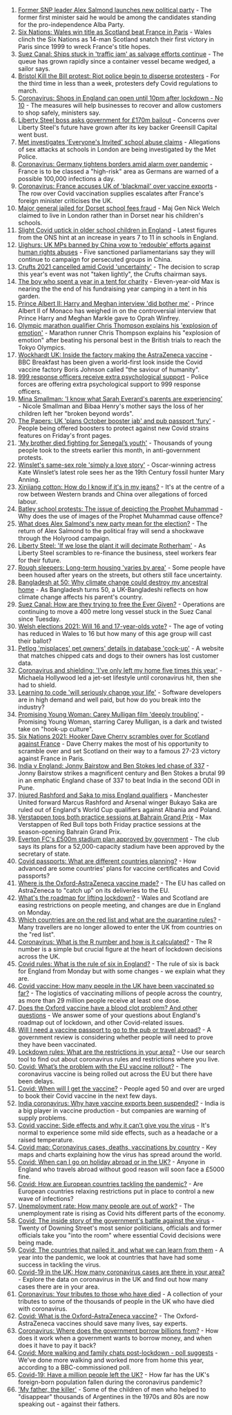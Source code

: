 1. [Former SNP leader Alex Salmond launches new political party](https://www.bbc.co.uk/news/uk-scotland-56539696) - The former first minister said he would be among the candidates standing for the pro-independence Alba Party.
2. [Six Nations: Wales win title as Scotland beat France in Paris](https://www.bbc.co.uk/sport/rugby-union/56545048) - Wales clinch the Six Nations as 14-man Scotland snatch their first victory in Paris since 1999 to wreck France's title hopes.
3. [Suez Canal: Ships stuck in 'traffic jam' as salvage efforts continue](https://www.bbc.co.uk/news/world-middle-east-56538653) - The queue has grown rapidly since a container vessel became wedged, a sailor says.
4. [Bristol Kill the Bill protest: Riot police begin to disperse protesters](https://www.bbc.co.uk/news/uk-england-bristol-56542893) - For the third time in less than a week, protesters defy Covid regulations to march.
5. [Coronavirus: Shops in England can open until 10pm after lockdown - No 10](https://www.bbc.co.uk/news/uk-56544235) - The measures will help businesses to recover and allow customers to shop safely, ministers say.
6. [Liberty Steel boss asks government for £170m bailout](https://www.bbc.co.uk/news/uk-politics-56545011) - Concerns over Liberty Steel's future have grown after its key backer Greensill Capital went bust.
7. [Met investigates 'Everyone's Invited' school abuse claims](https://www.bbc.co.uk/news/uk-england-london-56545081) - Allegations of sex attacks at schools in London are being investigated by the Met Police.
8. [Coronavirus: Germany tightens borders amid alarm over pandemic](https://www.bbc.co.uk/news/world-europe-56537389) - France is to be classed a "high-risk" area as Germans are warned of a possible 100,000 infections a day.
9. [Coronavirus: France accuses UK of 'blackmail' over vaccine exports](https://www.bbc.co.uk/news/world-europe-56540149) - The row over Covid vaccination supplies escalates after France's foreign minister criticises the UK.
10. [Major general jailed for Dorset school fees fraud](https://www.bbc.co.uk/news/uk-england-dorset-56538334) - Maj Gen Nick Welch claimed to live in London rather than in Dorset near his children's schools.
11. [Slight Covid uptick in older school children in England](https://www.bbc.co.uk/news/health-56538974) - Latest figures from the ONS hint at an increase in years 7 to 11 in schools in England.
12. [Uighurs: UK MPs banned by China vow to 'redouble' efforts against human rights abuses](https://www.bbc.co.uk/news/uk-56540279) - Five sanctioned parliamentarians say they will continue to campaign for persecuted groups in China.
13. [Crufts 2021 cancelled amid Covid 'uncertainty'](https://www.bbc.co.uk/news/uk-england-birmingham-56543969) - The decision to scrap this year's event was not "taken lightly", the Crufts chairman says.
14. [The boy who spent a year in a tent for charity](https://www.bbc.co.uk/news/uk-56535207) - Eleven-year-old Max is nearing the the end of his fundraising year camping in a tent in his garden.
15. [Prince Albert II: Harry and Meghan interview 'did bother me'](https://www.bbc.co.uk/news/world-europe-56535206) - Prince Albert II of Monaco has weighed in on the controversial interview that Prince Harry and Meghan Markle gave to Oprah Winfrey.
16. [Olympic marathon qualifier Chris Thompson explains his 'explosion of emotion'](https://www.bbc.co.uk/sport/av/athletics/56541383) - Marathon runner Chris Thompson explains his "explosion of emotion" after beating his personal best in the British trials to reach the Tokyo Olympics.
17. [Wockhardt UK: Inside the factory making the AstraZeneca vaccine](https://www.bbc.co.uk/news/uk-56450968) - BBC Breakfast has been given a world-first look inside the Covid vaccine factory Boris Johnson called "the saviour of humanity".
18. [999 response officers receive extra psychological support](https://www.bbc.co.uk/news/uk-56450962) - Police forces are offering extra psychological support to 999 response officers.
19. [Mina Smallman: 'I know what Sarah Everard's parents are experiencing'](https://www.bbc.co.uk/news/uk-56450969) - Nicole Smallman and Bibaa Henry's mother says the loss of her children left her "broken beyond words".
20. [The Papers: UK 'plans October booster jab' and pub passport 'fury'](https://www.bbc.co.uk/news/blogs-the-papers-56531927) - People being offered boosters to protect against new Covid strains features on Friday's front pages.
21. ['My brother died fighting for Senegal’s youth'](https://www.bbc.co.uk/news/world-africa-56523829) - Thousands of young people took to the streets earlier this month, in anti-government protests.
22. [Winslet's same-sex role 'simply a love story'](https://www.bbc.co.uk/news/entertainment-arts-56526588) - Oscar-winning actress Kate Winslet’s latest role sees her as the 19th Century fossil hunter Mary Anning.
23. [Xinjiang cotton: How do I know if it's in my jeans?](https://www.bbc.co.uk/news/world-asia-china-56535822) - It's at the centre of a row between Western brands and China over allegations of forced labour.
24. [Batley school protests: The issue of depicting the Prophet Muhammad](https://www.bbc.co.uk/news/world-europe-30813742) - Why does the use of images of the Prophet Muhammad cause offence?
25. [What does Alex Salmond's new party mean for the election?](https://www.bbc.co.uk/news/uk-scotland-scotland-politics-56541753) - The return of Alex Salmond to the political fray will send a shockwave through the Holyrood campaign.
26. [Liberty Steel: 'If we lose the plant it will decimate Rotherham'](https://www.bbc.co.uk/news/business-56526900) - As Liberty Steel scrambles to re-finance the business, steel workers fear for their future.
27. [Rough sleepers: Long-term housing 'varies by area'](https://www.bbc.co.uk/news/uk-56510107) - Some people have been housed after years on the streets, but others still face uncertainty.
28. [Bangladesh at 50: Why climate change could destroy my ancestral home](https://www.bbc.co.uk/news/world-asia-56485667) - As Bangladesh turns 50, a UK-Bangladeshi reflects on how climate change affects his parent's country.
29. [Suez Canal: How are they trying to free the Ever Given?](https://www.bbc.co.uk/news/56523659) - Operations are continuing to move a 400 metre long vessel stuck in the Suez Canal since Tuesday.
30. [Welsh elections 2021: Will 16 and 17-year-olds vote?](https://www.bbc.co.uk/news/uk-wales-56502833) - The age of voting has reduced in Wales to 16 but how many of this age group will cast their ballot?
31. [Petlog 'misplaces' pet owners' details in database 'cock-up'](https://www.bbc.co.uk/news/technology-56536389) - A website that matches chipped cats and dogs to their owners has lost customer data.
32. [Coronavirus and shielding: 'I've only left my home five times this year'](https://www.bbc.co.uk/news/disability-56432952) - Michaela Hollywood led a jet-set lifestyle until coronavirus hit, then she had to shield.
33. [Learning to code 'will seriously change your life'](https://www.bbc.co.uk/news/business-56194958) - Software developers are in high demand and well paid, but how do you break into the industry?
34. [Promising Young Woman: Carey Mulligan film 'deeply troubling'](https://www.bbc.co.uk/news/entertainment-arts-55735428) - Promising Young Woman, starring Carey Mulligan, is a dark and twisted take on "hook-up culture".
35. [Six Nations 2021: Hooker Dave Cherry scrambles over for Scotland against France](https://www.bbc.co.uk/sport/av/rugby-union/56545992) - Dave Cherry makes the most of his opportunity to scramble over and set Scotland on their way to a famous 27-23 victory against France in Paris.
36. [India v England: Jonny Bairstow and Ben Stokes led chase of 337](https://www.bbc.co.uk/sport/cricket/56500210) - Jonny Bairstow strikes a magnificent century and Ben Stokes a brutal 99 in an emphatic England chase of 337 to beat India in the second ODI in Pune.
37. [Injured Rashford and Saka to miss England qualifiers](https://www.bbc.co.uk/sport/football/56543022) - Manchester United forward Marcus Rashford and Arsenal winger Bukayo Saka are ruled out of England's World Cup qualifiers against Albania and Poland.
38. [Verstappen tops both practice sessions at Bahrain Grand Prix](https://www.bbc.co.uk/sport/formula1/56543269) - Max Verstappen of Red Bull tops both Friday practice sessions at the season-opening Bahrain Grand Prix.
39. [Everton FC's £500m stadium plan approved by government](https://www.bbc.co.uk/news/uk-england-merseyside-56541316) - The club says its plans for a 52,000-capacity stadium have been approved by the secretary of state.
40. [Covid passports: What are different countries planning?](https://www.bbc.co.uk/news/world-europe-56522408) - How advanced are some countries' plans for vaccine certificates and Covid passports?
41. [Where is the Oxford-AstraZeneca vaccine made?](https://www.bbc.co.uk/news/56483766) - The EU has called on AstraZeneca to "catch up" on its deliveries to the EU.
42. [What's the roadmap for lifting lockdown?](https://www.bbc.co.uk/news/explainers-52530518) - Wales and Scotland are easing restrictions on people meeting, and changes are due in England on Monday.
43. [Which countries are on the red list and what are the quarantine rules?](https://www.bbc.co.uk/news/explainers-52544307) - Many travellers are no longer allowed to enter the UK from countries on the "red list".
44. [Coronavirus: What is the R number and how is it calculated?](https://www.bbc.co.uk/news/health-52473523) - The R number is a simple but crucial figure at the heart of lockdown decisions across the UK.
45. [Covid rules: What is the rule of six in England?](https://www.bbc.co.uk/news/health-56526587) - The rule of six is back for England from Monday but with some changes - we explain what they are.
46. [Covid vaccine: How many people in the UK have been vaccinated so far?](https://www.bbc.co.uk/news/health-55274833) - The logistics of vaccinating millions of people across the country, as more than 29 million people receive at least one dose.
47. [Does the Oxford vaccine have a blood clot problem? And other questions](https://www.bbc.co.uk/news/world-asia-china-51176409) - We answer some of your questions about England's roadmap out of lockdown, and other Covid-related issues.
48. [Will I need a vaccine passport to go to the pub or travel abroad?](https://www.bbc.co.uk/news/explainers-55718553) - A government review is considering whether people will need to prove they have been vaccinated.
49. [Lockdown rules: What are the restrictions in your area?](https://www.bbc.co.uk/news/uk-54373904) - Use our search tool to find out about coronavirus rules and restrictions where you live.
50. [Covid: What’s the problem with the EU vaccine rollout?](https://www.bbc.co.uk/news/explainers-52380823) - The coronavirus vaccine is being rolled out across the EU but there have been delays.
51. [Covid: When will I get the vaccine?](https://www.bbc.co.uk/news/health-55045639) - People aged 50 and over are urged to book their Covid vaccine in the next few days.
52. [India coronavirus: Why have vaccine exports been suspended?](https://www.bbc.co.uk/news/world-asia-india-55571793) - India is a big player in vaccine production - but companies are warning of supply problems.
53. [Covid vaccine: Side effects and why it can’t give you the virus](https://www.bbc.co.uk/news/health-56437270) - It's normal to experience some mild side effects, such as a headache or a raised temperature.
54. [Covid map: Coronavirus cases, deaths, vaccinations by country](https://www.bbc.co.uk/news/world-51235105) - Key maps and charts explaining how the virus has spread around the world.
55. [Covid: When can I go on holiday abroad or in the UK?](https://www.bbc.co.uk/news/explainers-52646738) - Anyone in England who travels abroad without good reason will soon face a £5000 fine.
56. [Covid: How are European countries tackling the pandemic?](https://www.bbc.co.uk/news/explainers-53640249) - Are European countries relaxing restrictions put in place to control a new wave of infections?
57. [Unemployment rate: How many people are out of work?](https://www.bbc.co.uk/news/business-52660591) - The unemployment rate is rising as Covid hits different parts of the economy.
58. [Covid: The inside story of the government's battle against the virus](https://www.bbc.co.uk/news/uk-politics-56361599) - Twenty of Downing Street's most senior politicians, officials and former officials take you "into the room" where essential Covid decisions were being made.
59. [Covid: The countries that nailed it, and what we can learn from them](https://www.bbc.co.uk/news/uk-56455030) - A year into the pandemic, we look at countries that have had some success in tackling the virus.
60. [Covid-19 in the UK: How many coronavirus cases are there in your area?](https://www.bbc.co.uk/news/uk-51768274) - Explore the data on coronavirus in the UK and find out how many cases there are in your area.
61. [Coronavirus: Your tributes to those who have died](https://www.bbc.co.uk/news/uk-52676411) - A collection of your tributes to some of the thousands of people in the UK who have died with coronavirus.
62. [Covid: What is the Oxford-AstraZeneca vaccine?](https://www.bbc.co.uk/news/health-55302595) - The Oxford-AstraZeneca vaccines should save many lives, say experts.
63. [Coronavirus: Where does the government borrow billions from?](https://www.bbc.co.uk/news/business-50504151) - How does it work when a government wants to borrow money, and when does it have to pay it back?
64. [Covid: More walking and family chats post-lockdown - poll suggests](https://www.bbc.co.uk/news/uk-56490823) - We've done more walking and worked more from home this year, according to a BBC-commissioned poll.
65. [Covid-19: Have a million people left the UK?](https://www.bbc.co.uk/news/uk-56435100) - How far has the UK's foreign-born population fallen during the coronavirus pandemic?
66. ['My father, the killer'](https://www.bbc.co.uk/news/stories-51379981) - Some of the children of men who helped to "disappear" thousands of Argentines in the 1970s and 80s are now speaking out - against their fathers.
